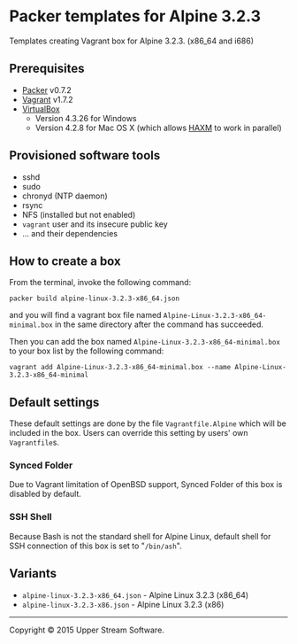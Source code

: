 # Packer templates for Alpine 3.2.3

Templates creating Vagrant box for Alpine 3.2.3. (x86_64 and i686)

## Prerequisites

* [Packer] v0.7.2
* [Vagrant] v1.7.2
* [VirtualBox]
	* Version 4.3.26 for Windows
	* Version 4.2.8 for Mac OS X (which allows [HAXM] to work in parallel)

[Packer]: https://www.packer.io/ "Packer by HashiCorp"
[Vagrant]: https://www.vagrantup.com/ "Vagrant"
[VirtualBox]: https://www.virtualbox.org/ "Oracle VM VirtualBox"
[HAXM]: https://software.intel.com/en-us/android/articles/intel-hardware-accelerated-execution-manager
        "Intel&reg; Hardware Accelerated Execution Manager"

## Provisioned software tools

* sshd
* sudo
* chronyd (NTP daemon)
* rsync
* NFS (installed but not enabled)
* `vagrant` user and its insecure public key
* ... and their dependencies

## How to create a box

From the terminal, invoke the following command:

	packer build alpine-linux-3.2.3-x86_64.json

and you will find a vagrant box file named `Alpine-Linux-3.2.3-x86_64-minimal.box`
in the same directory after the command has succeeded.

Then you can add the box named `Alpine-Linux-3.2.3-x86_64-minimal.box` to your box list
by the following command:

	vagrant add Alpine-Linux-3.2.3-x86_64-minimal.box --name Alpine-Linux-3.2.3-x86_64-minimal

## Default settings

These default settings are done by the file `Vagrantfile.Alpine` which will be included in the box.
Users can override this setting by users' own `Vagrantfile`s.

### Synced Folder

Due to Vagrant limitation of OpenBSD support, Synced Folder of this box is disabled by default.

### SSH Shell

Because Bash is not the standard shell for Alpine Linux, default shell for SSH connection of this box
is set to "`/bin/ash`".

## Variants

* `alpine-linux-3.2.3-x86_64.json` - Alpine Linux 3.2.3 (x86_64)
* `alpine-linux-3.2.3-x86.json` - Alpine Linux 3.2.3 (x86)

- - -

Copyright &copy; 2015 Upper Stream Software.
